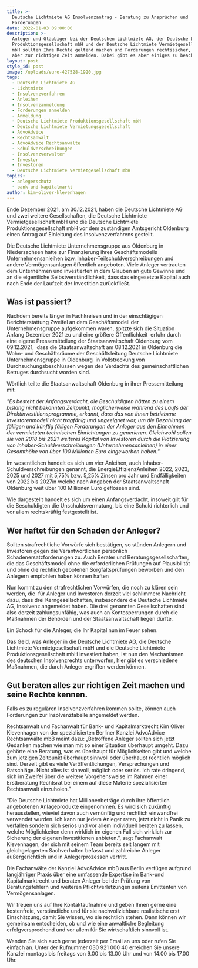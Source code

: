 ```yaml
---
title: >-
  Deutsche Lichtmiete AG Insolvenzantrag - Beratung zu Ansprüchen und
  Forderungen
date: 2022-01-03 09:00:00
description: >-
  Anleger und Gläubiger bei der Deutschen Lichtmiete AG, der Deutsche Lichtmiete
  Produktionsgesellschaft mbH und der Deutsche Lichtmiete Vermietgesellschaft
  mbH sollten Ihre Rechte geltend machen und Forderungen rechtssicher, vor allem
  aber zur richtigen Zeit anmelden. Dabei gibt es aber einiges zu beachten.  
layout: post
style_id: post
image: /uploads/euro-427528-1920.jpg
tags:
  - Deutsche Lichtmiete AG
  - Lichtmiete
  - Insolvenzverfahren
  - Anleihen
  - Insolvenzanmeldung
  - Forderungen anmelden
  - Anmeldung
  - Deutsche Lichtmiete Produktionsgesellschaft mbH
  - Deutsche Lichtmiete Vermietungsgesellschaft
  - AdvoAdvice
  - Rechtsanwalt
  - AdvoAdvice Rechtsanwälte
  - Schuldverschreibungen
  - Insolvenzverwalter
  - Investor
  - Investoren
  - Deutsche Lichtmiete Vermietgesellschaft mbH
topics:
  - anlegerschutz
  - bank-und-kapitalmarkt
author: kim-oliver-klevenhagen
---
```

Ende Dezember 2021, am 30.12.2021, haben die Deutsche Lichtmiete AG und zwei weitere Gesellschaften, die Deutsche Lichtmiete Vermietgesellschaft mbH und die Deutsche Lichtmiete Produktionsgesellschaft mbH vor dem zuständigen Amtsgericht Oldenburg einen Antrag auf Einleitung des Insolvenzverfahrens gestellt.

Die Deutsche Lichtmiete Unternehmensgruppe aus Oldenburg in Niedersachsen hatte zur Finanzierung ihres Geschäftsmodells Unternehmensanleihen bzw. Inhaber-Teilschuldverschreibungen und andere Vermögensanlagen öffentlich angeboten. Viele Anleger vertrauten dem Unternehmen und investierten in dem Glauben an gute Gewinne und an die eigentliche Selbstverständlichkeit, dass das eingesetzte Kapital auch nach Ende der Laufzeit der Investition zurückflie&szlig;t.

## Was ist passiert?&nbsp;

Nachdem bereits länger in Fachkreisen und in der einschlägigen Berichterstattung Zweifel an dem Geschäftsmodell der Unternehmensgruppe aufgekommen waren, spitzte sich die Situation Anfang Dezember 2021 zu und eine grö&szlig;ere Öffentlichkeit&nbsp; erfuhr durch eine eigene Pressemitteilung der Staatsanwaltschaft Oldenburg vom 09.12.2021,&nbsp; dass die Staatsanwaltschaft am 08.12.2021 in Oldenburg die Wohn- und Geschäftsräume der Geschäftsleitung Deutsche Lichtmiete Unternehmensgruppe in Oldenburg&nbsp; in Vollstreckung von Durchsuchungsbeschlüssen wegen des Verdachts des gemeinschaftlichen Betruges durchsucht worden sind.

Wörtlich teilte die Staatsanwaltschaft Oldenburg in ihrer Pressemitteilung mit:

*"Es besteht der Anfangsverdacht, die Beschuldigten hätten zu einem bislang nicht bekannten Zeitpunkt, möglicherweise während des Laufs der Direktinvestitionsprogramme, erkannt, dass das von ihnen betriebene Investorenmodell nicht tragfähig und ungeeignet war, um die Bezahlung der fälligen und künftig fälligen Forderungen der Anleger aus den Einnahmen der vermieteten technischen Einrichtungen zu generieren. Gleichwohl sollen sie von 2018 bis 2021 weiteres Kapital von Investoren durch die Platzierung von Inhaber-Schuldverschreibungen (Unternehmensanleihen) in einer Gesamthöhe von über 100 Millionen Euro eingeworben haben."*

Im wesentlichen handelt es sich um vier Anleihen, auch Inhaber-Schuldverschreibungen genannt, die EnergieEffizienzAnleihen 2022, 2023, 2025 und 2027 mit 5,75% bzw. 5,25% Zinsen pro Jahr und Endfälligkeiten von 2022 bis 2027in welche nach Angaben der Staatsanwaltschaft Oldenburg weit über 100 Millionen Euro geflossen sind.&nbsp;

Wie dargestellt handelt es sich um einen Anfangsverdacht, insoweit gilt für die Beschuldigten die Unschuldsvermutung, bis eine Schuld richterlich und vor allem rechtskräftig festgestellt ist.

## Wer haftet für den Schaden der Anleger?

Sollten strafrechtliche Vorwürfe sich bestätigen, so stünden Anlegern und Investoren gegen die Verantwortlichen persönlich Schadenersatzforderungen zu. Auch Berater und Beratungsgesellschaften, die das Geschäftsmodell ohne die erforderlichen Prüfungen auf Plausibilität und ohne die rechtlich gebotenen Sorgfaltsprüfungen beworben und den Anlegern empfohlen haben können haften &nbsp;

Nun kommt zu den strafrechtlichen Vorwürfen, die noch zu klären sein werden, die&nbsp; für Anleger und Investoren derzeit viel schlimmere Nachricht dazu, dass drei Kerngesellschaften, insbesondere die Deutsche Lichtmiete AG, Insolvenz angemeldet haben. Die drei genannten Gesellschaften sind also derzeit zahlungsunfähig, was auch an Kontosperrungen durch die Ma&szlig;nahmen der Behörden und der Staatsanwaltschaft liegen dürfte.&nbsp;

Ein Schock für die Anleger, die Ihr Kapital nun im Feuer sehen.

Das Geld, was Anleger in die Deutsche Lichtmiete AG, die Deutsche Lichtmiete Vermietgesellschaft mbH und die Deutsche Lichtmiete Produktionsgesellschaft mbH investiert haben, ist nun den Mechanismen des deutschen Insolvenzrechts unterworfen, hier gibt es verschiedene Ma&szlig;nahmen, die durch Anleger ergriffen werden können.

## Gut beraten alles zur richtigen Zeit machen und seine Rechte kennen.&nbsp;

Falls es zu regulären Insolvenzverfahren kommen sollte, können auch Forderungen zur Insolvenztabelle angemeldet werden.&nbsp;

Rechtsanwalt und Fachanwalt für Bank- und Kapitalmarktrecht Kim Oliver Klevenhagen von der spezialisierten Berliner Kanzlei AdvoAdvice Rechtsanwälte mbB meint dazu: „Betroffene Anleger sollten sich jetzt Gedanken machen wie man mit so einer Situation überhaupt umgeht. Dazu gehörte eine Beratung, was es überhaupt für Möglichkeiten gibt und welche zum jetzigen Zeitpunkt überhaupt sinnvoll oder überhaupt rechtlich möglich sind. Derzeit gibt es viele Veröffentlichungen, Versprechungen und Ratschläge. Nicht alles ist sinnvoll, möglich oder seriös. Ich rate dringend, sich im Zweifel über die weitere Vorgehensweise im Rahmen einer Erstberatung Rechtsrat bei einem auf diese Materie spezialisierten Rechtsanwalt einzuholen.”

"Die Deutsche Lichtmiete hat Millionenbeträge durch ihre öffentlich angebotenen Anlageprodukte eingenommen. Es wird sich zukünftig herausstellen, wieviel davon auch vernünftig und rechtlich einwandfrei verwendet wurden. Ich kann nur jedem Anleger raten, jetzt nicht in Panik zu verfallen sondern sich seriös und vor allem individuell beraten zu lassen, welche Möglichkeiten denn wirklich im eigenen Fall sich wirklich zur Sicherung der eigenen Investitionen anbieten.”, sagt Fachanwalt Klevenhagen, der sich mit seinem Team bereits seit langem mit gleichgelagerten Sachverhalten befasst und zahlreiche Anleger au&szlig;ergerichtlich und in Anlegerprozessen vertritt.&nbsp;

Die Fachanwälte der Kanzlei AdvoAdvice mbB aus Berlin verfügen aufgrund langjähriger Praxis über eine umfassende Expertise im Bank-und Kapitalmarktrecht und beraten Anleger bei der Prüfung von Beratungsfehlern und weiteren Pflichtverletzungen seitens Emittenten von Vermögensanlagen.

Wir freuen uns auf Ihre Kontaktaufnahme und geben Ihnen gerne eine kostenfreie, verständliche und für sie nachvollziehbare realistische erst Einschätzung, damit Sie wissen, wo sie rechtlich stehen. Dann können wir gemeinsam entscheiden, ob und wie eine anwaltliche Begleitung erfolgversprechend und vor allem für Sie wirtschaftlich sinnvoll ist.

Wenden Sie sich auch gerne jederzeit per Email an uns oder rufen Sie einfach an. Unter der Rufnummer 030 921 000 40 erreichen Sie unsere Kanzlei montags bis freitags von 9.00 bis 13.00 Uhr und von 14.00 bis 17.00 Uhr.
